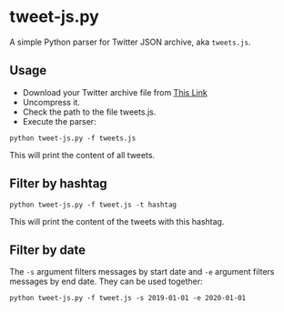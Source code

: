 # tweet-js.py #

A simple Python parser for Twitter JSON archive, aka `tweets.js`.


## Usage ##

- Download your Twitter archive file from [This Link](https://x.com/settings/download_your_data)
- Uncompress it.
- Check the path to the file tweets.js.
- Execute the parser:

```
python tweet-js.py -f tweets.js
```

This will print the content of all tweets.

## Filter by hashtag ##

```
python tweet-js.py -f tweet.js -t hashtag
```

This will print the content of the tweets with this hashtag.


## Filter by date ##

The `-s` argument filters messages by start date and `-e` argument filters messages by end date. They can be used together:

```
python tweet-js.py -f tweet.js -s 2019-01-01 -e 2020-01-01
```

